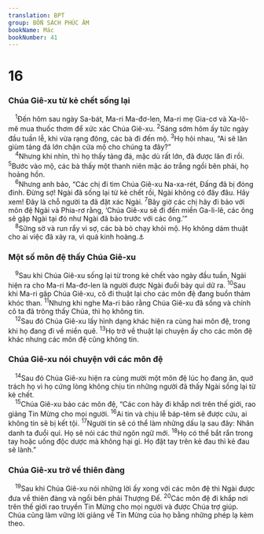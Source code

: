 ```yaml
---
translation: BPT
group: BỐN SÁCH PHÚC ÂM
bookName: Mác 
bookNumber: 41
---
```


<div class="title"><h1>16</h1><h3>Chúa Giê-xu từ kẻ chết sống lại</h3></div>
<span class="verse mac_16_1"> <sup>1</sup>Đến hôm sau ngày Sa-bát, Ma-ri Ma-đơ-len, Ma-ri mẹ Gia-cơ và Xa-lô-mê mua thuốc thơm để xức xác Chúa Giê-xu.</span>
<span class="verse mac_16_2"><sup>2</sup>Sáng sớm hôm ấy tức ngày đầu tuần lễ, khi vừa rạng đông, các bà đi đến mộ.</span>
<span class="verse mac_16_3"><sup>3</sup>Họ hỏi nhau, “Ai sẽ lăn giùm tảng đá lớn chận cửa mộ cho chúng ta đây?”<br/></span>
<span class="verse mac_16_4"> <sup>4</sup>Nhưng khi nhìn, thì họ thấy tảng đá, mặc dù rất lớn, đã được lăn đi rồi.</span>
<span class="verse mac_16_5"><sup>5</sup>Bước vào mộ, các bà thấy một thanh niên mặc áo trắng ngồi bên phải, họ hoảng hồn.<br/></span>
<span class="verse mac_16_6"> <sup>6</sup>Nhưng anh bảo, “Các chị đi tìm Chúa Giê-xu Na-xa-rét, Đấng đã bị đóng đinh. Đừng sợ! Ngài đã sống lại từ kẻ chết rồi, Ngài không có đây đâu. Hãy xem! Đây là chỗ người ta đã đặt xác Ngài.</span>
<span class="verse mac_16_7"><sup>7</sup>Bây giờ các chị hãy đi bảo với môn đệ Ngài và Phia-rơ rằng, ‘Chúa Giê-xu sẽ đi đến miền Ga-li-lê, các ông sẽ gặp Ngài tại đó như Ngài đã bảo trước với các ông.’”<br/></span>
<span class="verse mac_16_8"> <sup>8</sup>Sững sờ và run rẩy vì sợ, các bà bỏ chạy khỏi mộ. Họ không dám thuật cho ai việc đã xảy ra, vì quá kinh hoàng.<a data-toggle="tooltip" data-placement="bottom" title="Một vài văn bản cổ Hi-lạp chấm dứt ở đây. Một số văn bản về sau thêm phần kết thúc vắn tắt như sau: “Nhưng sau đó họ dặn dò Phia-rơ và những người ở với ông. Rồi Chúa Giê-xu sai họ đi từ Đông sang Tây với sứ điệp không thay đổi—rằng con người có thể được cứu rỗi đời đời.”">⚓</a><br/></span>
<div class="title"><h3>Một số môn đệ thấy Chúa Giê-xu</h3></div>
<span class="verse mac_16_9"> <sup>9</sup>Sau khi Chúa Giê-xu sống lại từ trong kẻ chết vào ngày đầu tuần, Ngài hiện ra cho Ma-ri Ma-đơ-len là người được Ngài đuổi bảy quỉ dữ ra.</span>
<span class="verse mac_16_10"><sup>10</sup>Sau khi Ma-ri gặp Chúa Giê-xu, cô đi thuật lại cho các môn đệ đang buồn thảm khóc than.</span>
<span class="verse mac_16_11"><sup>11</sup>Nhưng khi nghe Ma-ri bảo rằng Chúa Giê-xu đã sống và chính cô ta đã trông thấy Chúa, thì họ không tin.<br/></span>
<span class="verse mac_16_12"> <sup>12</sup>Sau đó Chúa Giê-xu lấy hình dạng khác hiện ra cùng hai môn đệ, trong khi họ đang đi về miền quê.</span>
<span class="verse mac_16_13"><sup>13</sup>Họ trở về thuật lại chuyện ấy cho các môn đệ khác nhưng các môn đệ cũng không tin.<br/></span>
<div class="title"><h3>Chúa Giê-xu nói chuyện với các môn đệ</h3></div>
<span class="verse mac_16_14"> <sup>14</sup>Sau đó Chúa Giê-xu hiện ra cùng mười một môn đệ lúc họ đang ăn, quở trách họ vì họ cứng lòng không chịu tin những người đã thấy Ngài sống lại từ kẻ chết.<br/></span>
<span class="verse mac_16_15"> <sup>15</sup>Chúa Giê-xu bảo các môn đệ, “Các con hãy đi khắp nơi trên thế giới, rao giảng Tin Mừng cho mọi người.</span>
<span class="verse mac_16_16"><sup>16</sup>Ai tin và chịu lễ báp-têm sẽ được cứu, ai không tin sẽ bị kết tội.</span>
<span class="verse mac_16_17"><sup>17</sup>Người tin sẽ có thể làm những dấu lạ sau đây: Nhân danh ta đuổi quỉ. Họ sẽ nói các thứ ngôn ngữ mới.</span>
<span class="verse mac_16_18"><sup>18</sup>Họ có thể bắt rắn trong tay hoặc uống độc dược mà không hại gì. Họ đặt tay trên kẻ đau thì kẻ đau sẽ lành.”<br/></span>
<div class="title"><h3>Chúa Giê-xu trở về thiên đàng</h3></div>
<span class="verse mac_16_19"> <sup>19</sup>Sau khi Chúa Giê-xu nói những lời ấy xong với các môn đệ thì Ngài được đưa về thiên đàng và ngồi bên phải Thượng Đế.</span>
<span class="verse mac_16_20"><sup>20</sup>Các môn đệ đi khắp nơi trên thế giới rao truyền Tin Mừng cho mọi người và được Chúa trợ giúp. Chúa cũng làm vững lời giảng về Tin Mừng của họ bằng những phép lạ kèm theo.<br/></span>
